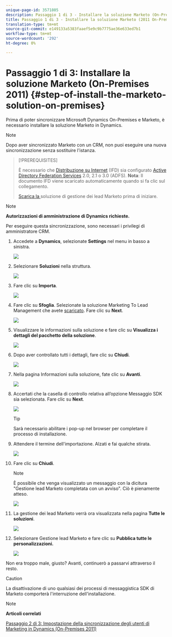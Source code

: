 ```yaml
---
unique-page-id: 3571805
description: Passaggio 1 di 3 - Installare la soluzione Marketo (On-Premises 2011) - Marketo Docs - Documentazione del prodotto
title: Passaggio 1 di 3 - Installare la soluzione Marketo (2011 On-Premises)
translation-type: tm+mt
source-git-commit: e149133a5383faaef5e9c9b7775ae36e633ed7b1
workflow-type: tm+mt
source-wordcount: '292'
ht-degree: 0%

---
```



# Passaggio 1 di 3: Installare la soluzione Marketo (On-Premises 2011) {#step-of-install-the-marketo-solution-on-premises}

Prima di poter sincronizzare Microsoft Dynamics On-Premises e Marketo, è necessario installare la soluzione Marketo in Dynamics.

>[!NOTE]
>
>Dopo aver sincronizzato Marketo con un CRM, non puoi eseguire una nuova sincronizzazione senza sostituire l&#39;istanza.

>[!PREREQUISITES]
>
>È necessario che [Distribuzione su Internet](http://www.microsoft.com/en-us/download/confirmation.aspx?id=41701) (IFD) sia configurato [Active Directory Federation Services](https://msdn.microsoft.com/en-us/library/bb897402.aspx) 2.0, 2.1 o 3.0 (ADFS). **Nota**: Il documento IFD viene scaricato automaticamente quando si fa clic sul collegamento.
>
>[Scarica la ](../../../../../product-docs/crm-sync/microsoft-dynamics-sync/sync-setup/download-the-marketo-lead-management-solution.md) soluzione di gestione dei lead Marketo prima di iniziare.

>[!NOTE]
>
>**Autorizzazioni di amministrazione di Dynamics richieste.**
>
>Per eseguire questa sincronizzazione, sono necessari i privilegi di amministratore CRM.

1. Accedete a **Dynamics**, selezionate **Settings** nel menu in basso a sinistra.

   ![](assets/image2015-4-2-11-3a32-3a53.png)

1. Selezionare **Soluzioni** nella struttura.

   ![](assets/image2015-4-2-11-3a35-3a28.png)

1. Fare clic su **Importa**.

   ![](assets/image2015-4-2-11-3a37-3a33.png)

1. Fare clic su **Sfoglia**. Selezionate la soluzione Marketing To Lead Management che avete [scaricato](../../../../../product-docs/crm-sync/microsoft-dynamics-sync/sync-setup/download-the-marketo-lead-management-solution.md). Fare clic su **Next**.

   ![](assets/image2015-4-2-11-3a40-3a33.png)

1. Visualizzare le informazioni sulla soluzione e fare clic su **Visualizza i dettagli del pacchetto della soluzione**.

   ![](assets/image2015-11-18-11-3a12-3a8.png)

1. Dopo aver controllato tutti i dettagli, fare clic su **Chiudi**.

   ![](assets/image2015-10-9-14-3a57-3a3.png)

1. Nella pagina Informazioni sulla soluzione, fate clic su **Avanti**.

   ![](assets/image2015-4-2-11-3a41-3a48.png)

1. Accertati che la casella di controllo relativa all’opzione Messaggio SDK sia selezionata. Fare clic su **Next**.

   ![](assets/image2015-4-2-11-3a42-3a37.png)

   >[!TIP]
   >
   >Sarà necessario abilitare i pop-up nel browser per completare il processo di installazione.

1. Attendere il termine dell&#39;importazione. Alzati e fai qualche stirata.

   ![](assets/image2015-4-2-11-3a43-3a51.png)

1. Fare clic su **Chiudi**.

   >[!NOTE]
   >
   >È possibile che venga visualizzato un messaggio con la dicitura &quot;Gestione lead Marketo completata con un avviso&quot;. Ciò è pienamente atteso.

   ![](assets/image2015-4-2-11-3a44-3a44.png)

1. La gestione dei lead Marketo verrà ora visualizzata nella pagina **Tutte le soluzioni**.

   ![](assets/image2015-4-2-11-3a46-3a55.png)

1. Selezionare Gestione lead Marketo e fare clic su **Pubblica tutte le personalizzazioni.**

   ![](assets/image2015-4-2-11-3a48-3a21.png)

Non era troppo male, giusto? Avanti, continuerò a passarvi attraverso il resto.

>[!CAUTION]
>
>La disattivazione di uno qualsiasi dei processi di messaggistica SDK di Marketo comporterà l&#39;interruzione dell&#39;installazione.

>[!NOTE]
>
>**Articoli correlati**
>
>[Passaggio 2 di 3: Impostazione della sincronizzazione degli utenti di Marketing in Dynamics (On-Premises 2011)](step-2-of-3-set-up.md)
